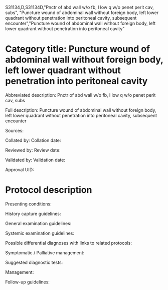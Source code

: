 S31134,D,S31134D,"Pnctr of abd wall w/o fb, l low q w/o penet perit cav, subs", "Puncture wound of abdominal wall without foreign body, left lower quadrant without penetration into peritoneal cavity, subsequent encounter","Puncture wound of abdominal wall without foreign body, left lower quadrant without penetration into peritoneal cavity"
# Category title: Puncture wound of abdominal wall without foreign body, left lower quadrant without penetration into peritoneal cavity

Abbreviated description: Pnctr of abd wall w/o fb, l low q w/o penet perit cav, subs

Full description: Puncture wound of abdominal wall without foreign body, left lower quadrant without penetration into peritoneal cavity, subsequent encounter

Sources:

Collated by:
Collation date:

Reviewed by:
Review date:

Validated by:
Validation date:

Approval UID:

# Protocol description

Presenting conditions:

History capture guidelines:

General examination guidelines:

Systemic examination guidelines:

Possible differential diagnoses with links to related protocols:

Symptomatic / Palliative management:

Suggested diagnostic tests:

Management:

Follow-up guidelines:

